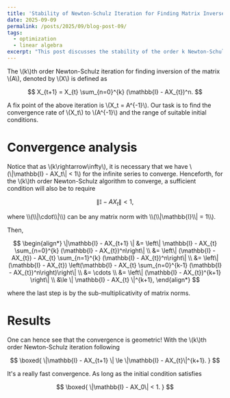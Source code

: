 ```yaml
---
title: 'Stability of Newton-Schulz Iteration for Finding Matrix Inverses'
date: 2025-09-09
permalink: /posts/2025/09/blog-post-09/
tags:
  - optimization
  - linear algebra
excerpt: "This post discusses the stability of the order k Newton-Schulz iteration for finding matrix inverses."
---
```


The \\(k\\)th order Newton-Schulz iteration for finding inversion of the matrix \\(A\\), denoted by \\(X\\) is defined as
<p>

$$
X_{t+1} = X_{t} \sum_{n=0}^{k} (\mathbb{I} - AX_{t})^n.
$$
</p>

A fix point of the above iteration is \\(X_t = A^{-1}\\). Our task is to find the convergence rate of \\(X_t\\) to \\(A^{-1}\\) and the range of suitable initial conditions.

# Convergence analysis
Notice that as \\(k\rightarrow\infty\\), it is necessary that we have \\(\\|\mathbb{I} - AX_t\\| < 1\\) for the infinite series to converge. Henceforth, for the \\(k\\)th order Newton-Schulz algorithm to converge, a sufficient condition will also be to require
<p>

$$
\|\mathbb{I} - AX_t\| < 1,
$$
</p>
where \\(\\|\cdot\\|\\) can be any matrix norm with \\(\\|\mathbb{I}\\| = 1\\).

Then,
<p>

$$
\begin{align*}
    \|\mathbb{I} - AX_{t+1} \| &= \left\| \mathbb{I} - AX_{t} \sum_{n=0}^{k} (\mathbb{I} - AX_{t})^n\right\| \\
    &= \left\| (\mathbb{I} - AX_{t}) - AX_{t} \sum_{n=1}^{k} (\mathbb{I} - AX_{t})^n\right\| \\
    &= \left\| (\mathbb{I} - AX_{t}) \left(\mathbb{I} - AX_{t} \sum_{n=0}^{k-1} (\mathbb{I} - AX_{t})^n\right)\right\| \\
    &= \cdots \\
    &= \left\| (\mathbb{I} - AX_{t})^{k+1} \right\| \\
    &\le \| \mathbb{I} - AX_{t} \|^{k+1},
\end{align*}
$$
</p>
where the last step is by the sub-multiplicativity of matrix norms.

# Results
One can hence see that the convergence is geometric! With the \\(k\\)th order Newton-Schulz iteration following
<p>

$$
\boxed{
    \|\mathbb{I} - AX_{t+1} \| \le \|\mathbb{I} - AX_{t}\|^{k+1}.
}
$$
</p>
It's a really fast convergence. As long as the initial condition satisfies
<p>

$$
\boxed{
    \|\mathbb{I} - AX_0\| < 1.
}
$$
</p>